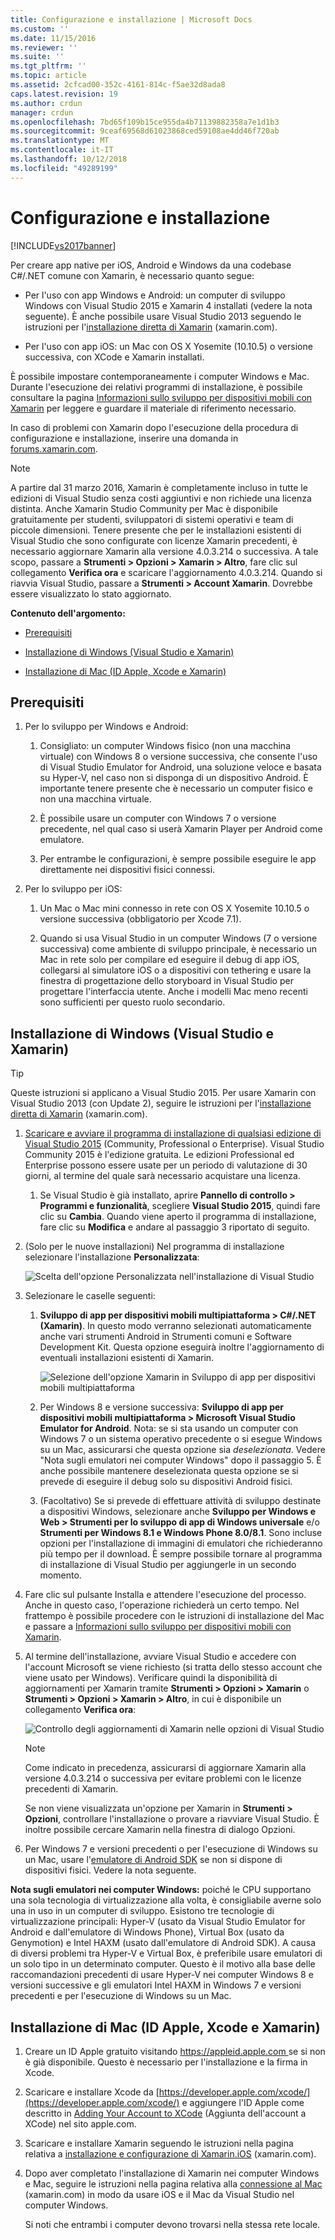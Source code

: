 ```yaml
---
title: Configurazione e installazione | Microsoft Docs
ms.custom: ''
ms.date: 11/15/2016
ms.reviewer: ''
ms.suite: ''
ms.tgt_pltfrm: ''
ms.topic: article
ms.assetid: 2cfcad00-352c-4161-814c-f5ae32d8ada8
caps.latest.revision: 19
ms.author: crdun
manager: crdun
ms.openlocfilehash: 7bd65f109b15ce955da4b71139882358a7e1d1b3
ms.sourcegitcommit: 9ceaf69568d61023868ced59108ae4dd46f720ab
ms.translationtype: MT
ms.contentlocale: it-IT
ms.lasthandoff: 10/12/2018
ms.locfileid: "49289199"
---
```

# <a name="setup-and-install"></a>Configurazione e installazione
[!INCLUDE[vs2017banner](../includes/vs2017banner.md)]

  
Per creare app native per iOS, Android e Windows da una codebase C#/.NET comune con Xamarin, è necessario quanto segue:  
  
-   Per l'uso con app Windows e Android: un computer di sviluppo Windows con Visual Studio 2015 e Xamarin 4 installati (vedere la nota seguente). È anche possibile usare Visual Studio 2013 seguendo le istruzioni per l'[installazione diretta di Xamarin](https://developer.xamarin.com/guides/cross-platform/getting_started/requirements/#install) (xamarin.com).   
  
-   Per l'uso con app iOS: un Mac con OS X Yosemite (10.10.5) o versione successiva, con XCode e Xamarin installati.  
  
 È possibile impostare contemporaneamente i computer Windows e Mac. Durante l'esecuzione dei relativi programmi di installazione, è possibile consultare la pagina [Informazioni sullo sviluppo per dispositivi mobili con Xamarin](../cross-platform/learn-about-mobile-development-with-xamarin.md) per leggere e guardare il materiale di riferimento necessario.  
 
In caso di problemi con Xamarin dopo l'esecuzione della procedura di configurazione e installazione, inserire una domanda in [forums.xamarin.com](http://forums.xamarin.com/).
  
> [!NOTE]
>  A partire dal 31 marzo 2016, Xamarin è completamente incluso in tutte le edizioni di Visual Studio senza costi aggiuntivi e non richiede una licenza distinta. Anche Xamarin Studio Community per Mac è disponibile gratuitamente per studenti, sviluppatori di sistemi operativi e team di piccole dimensioni. Tenere presente che per le installazioni esistenti di Visual Studio che sono configurate con licenze Xamarin precedenti, è necessario aggiornare Xamarin alla versione 4.0.3.214 o successiva. A tale scopo, passare a **Strumenti > Opzioni > Xamarin > Altro**, fare clic sul collegamento **Verifica ora** e scaricare l'aggiornamento 4.0.3.214. Quando si riavvia Visual Studio, passare a **Strumenti > Account Xamarin**. Dovrebbe essere visualizzato lo stato aggiornato.  
  
 **Contenuto dell'argomento:**  
  
-   [Prerequisiti](#prereq)  
  
-   [Installazione di Windows (Visual Studio e Xamarin)](#windows)  
  
-   [Installazione di Mac (ID Apple, Xcode e Xamarin)](#mac)  
  
##  <a name="prereq"></a> Prerequisiti  
  
1.  Per lo sviluppo per Windows e Android:  
  
    1.  Consigliato: un computer Windows fisico (non una macchina virtuale) con Windows 8 o versione successiva, che consente l'uso di Visual Studio Emulator for Android, una soluzione veloce e basata su Hyper-V, nel caso non si disponga di un dispositivo Android. È importante tenere presente che è necessario un computer fisico e non una macchina virtuale.  
  
    1.  È possibile usare un computer con Windows 7 o versione precedente, nel qual caso si userà Xamarin Player per Android come emulatore. 
    
    1. Per entrambe le configurazioni, è sempre possibile eseguire le app direttamente nei dispositivi fisici connessi.  
  
1.  Per lo sviluppo per iOS:  
  
    1.  Un Mac o Mac mini connesso in rete con OS X Yosemite 10.10.5 o versione successiva (obbligatorio per Xcode 7.1).  
  
    1.  Quando si usa Visual Studio in un computer Windows (7 o versione successiva) come ambiente di sviluppo principale, è necessario un Mac in rete solo per compilare ed eseguire il debug di app iOS, collegarsi al simulatore iOS o a dispositivi con tethering e usare la finestra di progettazione dello storyboard in Visual Studio per progettare l'interfaccia utente. Anche i modelli Mac meno recenti sono sufficienti per questo ruolo secondario.  
  
##  <a name="windows"></a> Installazione di Windows (Visual Studio e Xamarin)  
  
> [!TIP]
>  Queste istruzioni si applicano a Visual Studio 2015. Per usare Xamarin con Visual Studio 2013 (con Update 2), seguire le istruzioni per l'[installazione diretta di Xamarin](https://developer.xamarin.com/guides/cross-platform/getting_started/requirements/#install) (xamarin.com).  
  
1.  [Scaricare e avviare il programma di installazione di qualsiasi edizione di Visual Studio 2015](https://www.visualstudio.com/en-us/downloads/download-visual-studio-vs.aspx) (Community, Professional o Enterprise). Visual Studio Community 2015 è l'edizione gratuita. Le edizioni Professional ed Enterprise possono essere usate per un periodo di valutazione di 30 giorni, al termine del quale sarà necessario acquistare una licenza.  
  
    1.  Se Visual Studio è già installato, aprire **Pannello di controllo > Programmi e funzionalità**, scegliere **Visual Studio 2015**, quindi fare clic su **Cambia**. Quando viene aperto il programma di installazione, fare clic su **Modifica** e andare al passaggio 3 riportato di seguito.  
  
2.  (Solo per le nuove installazioni) Nel programma di installazione selezionare l'installazione **Personalizzata**:  
  
     ![Scelta dell'opzione Personalizzata nell'installazione di Visual Studio](../cross-platform/media/cross-plat-xamarin-setup-1.png "Cross-Plat Xamarin Setup 1")  
  
3.  Selezionare le caselle seguenti:  
  
    1.  **Sviluppo di app per dispositivi mobili multipiattaforma > C#/.NET (Xamarin)**. In questo modo verranno selezionati automaticamente anche vari strumenti Android in Strumenti comuni e Software Development Kit. Questa opzione eseguirà inoltre l'aggiornamento di eventuali installazioni esistenti di Xamarin.  
  
         ![Selezione dell'opzione Xamarin in Sviluppo di app per dispositivi mobili multipiattaforma](../cross-platform/media/cross-plat-xamarin-setup-2.png "Cross-Plat Xamarin Setup 2")  
  
    2.  Per Windows 8 e versione successiva: **Sviluppo di app per dispositivi mobili multipiattaforma > Microsoft Visual Studio Emulator for Android**. Nota: se si sta usando un computer con Windows 7 o un sistema operativo precedente o si esegue Windows su un Mac, assicurarsi che questa opzione sia *deselezionata*. Vedere "Nota sugli emulatori nei computer Windows" dopo il passaggio 5. È anche possibile mantenere deselezionata questa opzione se si prevede di eseguire il debug solo su dispositivi Android fisici.  
  
    3.  (Facoltativo) Se si prevede di effettuare attività di sviluppo destinate a dispositivi Windows, selezionare anche **Sviluppo per Windows e Web > Strumenti per lo sviluppo di app di Windows universale** e/o **Strumenti per Windows 8.1 e Windows Phone 8.0/8.1**. Sono incluse opzioni per l'installazione di immagini di emulatori che richiederanno più tempo per il download. È sempre possibile tornare al programma di installazione di Visual Studio per aggiungerle in un secondo momento.  
  
4.  Fare clic sul pulsante Installa e attendere l'esecuzione del processo. Anche in questo caso, l'operazione richiederà un certo tempo. Nel frattempo è possibile procedere con le istruzioni di installazione del Mac e passare a [Informazioni sullo sviluppo per dispositivi mobili con Xamarin](../cross-platform/learn-about-mobile-development-with-xamarin.md).  
  
5.  Al termine dell'installazione, avviare Visual Studio e accedere con l'account Microsoft se viene richiesto (si tratta dello stesso account che viene usato per Windows). Verificare quindi la disponibilità di aggiornamenti per Xamarin tramite **Strumenti > Opzioni > Xamarin** o **Strumenti > Opzioni > Xamarin > Altro**, in cui è disponibile un collegamento **Verifica ora**:  
  
     ![Controllo degli aggiornamenti di Xamarin nelle opzioni di Visual Studio](../cross-platform/media/cross-plat-xamarin-setup-3.png "Cross-Plat Xamarin Setup 3")  
  
    > [!NOTE]
    >  Come indicato in precedenza, assicurarsi di aggiornare Xamarin alla versione 4.0.3.214 o successiva per evitare problemi con le licenze precedenti di Xamarin.  

    Se non viene visualizzata un'opzione per Xamarin in **Strumenti > Opzioni**, controllare l'installazione o provare a riavviare Visual Studio. È inoltre possibile cercare Xamarin nella finestra di dialogo Opzioni.
      
6.  Per Windows 7 e versioni precedenti o per l'esecuzione di Windows su un Mac, usare l'[emulatore di Android SDK](https://developer.xamarin.com/guides/android/deployment,_testing,_and_metrics/debug-on-emulator/android-sdk-emulator/) se non si dispone di dispositivi fisici. Vedere la nota seguente.  
  
 **Nota sugli emulatori nei computer Windows:** poiché le CPU supportano una sola tecnologia di virtualizzazione alla volta, è consigliabile averne solo una in uso in un computer di sviluppo. Esistono tre tecnologie di virtualizzazione principali: Hyper-V (usato da Visual Studio Emulator for Android e dall'emulatore di Windows Phone), Virtual Box (usato da Genymotion) e Intel HAXM (usato dall'emulatore di Android SDK). A causa di diversi problemi tra Hyper-V e Virtual Box, è preferibile usare emulatori di un solo tipo in un determinato computer. Questo è il motivo alla base delle raccomandazioni precedenti di usare Hyper-V nei computer Windows 8 e versioni successive e gli emulatori Intel HAXM in Windows 7 e versioni precedenti e per l'esecuzione di Windows su un Mac.  
  
##  <a name="mac"></a> Installazione di Mac (ID Apple, Xcode e Xamarin)  
  
1.  Creare un ID Apple gratuito visitando [ https://appleid.apple.com ](https://appleid.apple.com/) se si non è già disponibile. Questo è necessario per l'installazione e la firma in Xcode.  
  
2.  Scaricare e installare Xcode da [https://developer.apple.com/xcode/](https://developer.apple.com/xcode/) e aggiungere l'ID Apple come descritto in [Adding Your Account to XCode](https://developer.apple.com/library/content/documentation/IDEs/Conceptual/AppStoreDistributionTutorial/AddingYourAccounttoXcode/AddingYourAccounttoXcode.html#//apple_ref/doc/uid/TP40013839-CH40-SW1) (Aggiunta dell'account a XCode) nel sito apple.com.  
  
3.  Scaricare e installare Xamarin seguendo le istruzioni nella pagina relativa a [installazione e configurazione di Xamarin.iOS](http://developer.xamarin.com/guides/ios/getting_started/installation/mac/) (xamarin.com).  
  
4.  Dopo aver completato l'installazione di Xamarin nei computer Windows e Mac, seguire le istruzioni nella pagina relativa alla [connessione al Mac](http://developer.xamarin.com/guides/ios/getting_started/installation/windows/xamarin-mac-agent/) (xamarin.com) in modo da usare iOS e il Mac da Visual Studio nel computer Windows.  
  
     Si noti che entrambi i computer devono trovarsi nella stessa rete locale.

